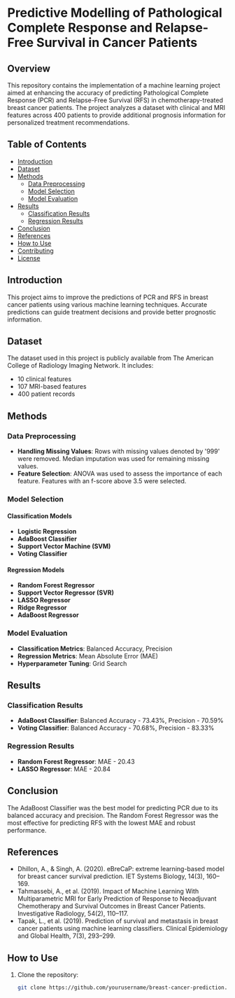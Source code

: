 # Predictive Modelling of Pathological Complete Response and Relapse-Free Survival in Cancer Patients

## Overview
This repository contains the implementation of a machine learning project aimed at enhancing the accuracy of predicting Pathological Complete Response (PCR) and Relapse-Free Survival (RFS) in chemotherapy-treated breast cancer patients. The project analyzes a dataset with clinical and MRI features across 400 patients to provide additional prognosis information for personalized treatment recommendations.

## Table of Contents
- [Introduction](#introduction)
- [Dataset](#dataset)
- [Methods](#methods)
  - [Data Preprocessing](#data-preprocessing)
  - [Model Selection](#model-selection)
  - [Model Evaluation](#model-evaluation)
- [Results](#results)
  - [Classification Results](#classification-results)
  - [Regression Results](#regression-results)
- [Conclusion](#conclusion)
- [References](#references)
- [How to Use](#how-to-use)
- [Contributing](#contributing)
- [License](#license)

## Introduction
This project aims to improve the predictions of PCR and RFS in breast cancer patients using various machine learning techniques. Accurate predictions can guide treatment decisions and provide better prognostic information.

## Dataset
The dataset used in this project is publicly available from The American College of Radiology Imaging Network. It includes:
- 10 clinical features
- 107 MRI-based features
- 400 patient records

## Methods

### Data Preprocessing
- **Handling Missing Values**: Rows with missing values denoted by '999' were removed. Median imputation was used for remaining missing values.
- **Feature Selection**: ANOVA was used to assess the importance of each feature. Features with an f-score above 3.5 were selected.

### Model Selection

#### Classification Models
- **Logistic Regression**
- **AdaBoost Classifier**
- **Support Vector Machine (SVM)**
- **Voting Classifier**

#### Regression Models
- **Random Forest Regressor**
- **Support Vector Regressor (SVR)**
- **LASSO Regressor**
- **Ridge Regressor**
- **AdaBoost Regressor**

### Model Evaluation
- **Classification Metrics**: Balanced Accuracy, Precision
- **Regression Metrics**: Mean Absolute Error (MAE)
- **Hyperparameter Tuning**: Grid Search

## Results

### Classification Results
- **AdaBoost Classifier**: Balanced Accuracy - 73.43%, Precision - 70.59%
- **Voting Classifier**: Balanced Accuracy - 70.68%, Precision - 83.33%

### Regression Results
- **Random Forest Regressor**: MAE - 20.43
- **LASSO Regressor**: MAE - 20.84

## Conclusion
The AdaBoost Classifier was the best model for predicting PCR due to its balanced accuracy and precision. The Random Forest Regressor was the most effective for predicting RFS with the lowest MAE and robust performance.

## References
- Dhillon, A., & Singh, A. (2020). eBreCaP: extreme learning-based model for breast cancer survival prediction. IET Systems Biology, 14(3), 160–169.
- Tahmassebi, A., et al. (2019). Impact of Machine Learning With Multiparametric MRI for Early Prediction of Response to Neoadjuvant Chemotherapy and Survival Outcomes in Breast Cancer Patients. Investigative Radiology, 54(2), 110–117.
- Tapak, L., et al. (2019). Prediction of survival and metastasis in breast cancer patients using machine learning classifiers. Clinical Epidemiology and Global Health, 7(3), 293–299.

## How to Use
1. Clone the repository:
   ```bash
   git clone https://github.com/yourusername/breast-cancer-prediction.git
